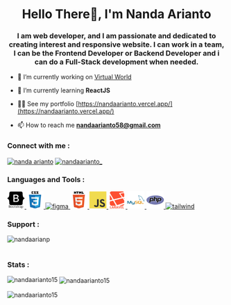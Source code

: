 <h1 align="center">Hello There👋, I'm Nanda Arianto</h1>
<h3 align="center">I am web developer, and I am passionate and dedicated to creating interest and responsive website. I can work in a team, I can be the Frontend Developer or Backend Developer and i can do a Full-Stack development when needed.</h3>

- 🔭 I’m currently working on [Virtual World](https://virtualworld.id/)

- 🌱 I’m currently learning **ReactJS**

- 👨‍💻 See my portfolio [https://nandaarianto.vercel.app/](https://nandaarianto.vercel.app/)

- 📫 How to reach me **nandaarianto58@gmail.com**

<h3 align="left">Connect with me :</h3>
<p align="left">
<a href="https://linkedin.com/in/nanda arianto" target="blank"><img align="center" src="https://raw.githubusercontent.com/rahuldkjain/github-profile-readme-generator/master/src/images/icons/Social/linked-in-alt.svg" alt="nanda arianto" height="30" width="40" /></a>
<a href="https://instagram.com/nandaarianto_" target="blank"><img align="center" src="https://raw.githubusercontent.com/rahuldkjain/github-profile-readme-generator/master/src/images/icons/Social/instagram.svg" alt="nandaarianto_" height="30" width="40" /></a>
</p>

<h3 align="left">Languages and Tools :</h3>
<p align="left"> <a href="https://getbootstrap.com" target="_blank" rel="noreferrer"> <img src="https://raw.githubusercontent.com/devicons/devicon/master/icons/bootstrap/bootstrap-plain-wordmark.svg" alt="bootstrap" width="40" height="40"/> </a> <a href="https://www.w3schools.com/css/" target="_blank" rel="noreferrer"> <img src="https://raw.githubusercontent.com/devicons/devicon/master/icons/css3/css3-original-wordmark.svg" alt="css3" width="40" height="40"/> </a> <a href="https://www.figma.com/" target="_blank" rel="noreferrer"> <img src="https://www.vectorlogo.zone/logos/figma/figma-icon.svg" alt="figma" width="40" height="40"/> </a> <a href="https://www.w3.org/html/" target="_blank" rel="noreferrer"> <img src="https://raw.githubusercontent.com/devicons/devicon/master/icons/html5/html5-original-wordmark.svg" alt="html5" width="40" height="40"/> </a> <a href="https://developer.mozilla.org/en-US/docs/Web/JavaScript" target="_blank" rel="noreferrer"> <img src="https://raw.githubusercontent.com/devicons/devicon/master/icons/javascript/javascript-original.svg" alt="javascript" width="40" height="40"/> </a> <a href="https://laravel.com/" target="_blank" rel="noreferrer"> <img src="https://raw.githubusercontent.com/devicons/devicon/master/icons/laravel/laravel-plain-wordmark.svg" alt="laravel" width="40" height="40"/> </a> <a href="https://www.mysql.com/" target="_blank" rel="noreferrer"> <img src="https://raw.githubusercontent.com/devicons/devicon/master/icons/mysql/mysql-original-wordmark.svg" alt="mysql" width="40" height="40"/> </a> <a href="https://www.php.net" target="_blank" rel="noreferrer"> <img src="https://raw.githubusercontent.com/devicons/devicon/master/icons/php/php-original.svg" alt="php" width="40" height="40"/> </a> <a href="https://tailwindcss.com/" target="_blank" rel="noreferrer"> <img src="https://www.vectorlogo.zone/logos/tailwindcss/tailwindcss-icon.svg" alt="tailwind" width="40" height="40"/> </a> </p>

<h3 align="left">Support :</h3>
<p><a href="https://www.buymeacoffee.com/nandaarianp"> <img align="left" src="https://cdn.buymeacoffee.com/buttons/v2/default-yellow.png" height="50" width="210" alt="nandaarianp" /></a></p><br><br>

<h3 align="left">Stats :</h3>
<p><img align="left" src="https://github-readme-stats.vercel.app/api/top-langs?username=nandaarianto15&show_icons=true&locale=en&layout=compact&theme=transparent" alt="nandaarianto15" /></p>

<p>&nbsp;<img align="center" src="https://github-readme-stats.vercel.app/api?username=nandaarianto15&show_icons=true&locale=en&theme=transparent" alt="nandaarianto15" /></p>

<p><img align="center" src="https://github-readme-streak-stats.herokuapp.com/?user=nandaarianto15&theme=transparent" alt="nandaarianto15" /></p>
